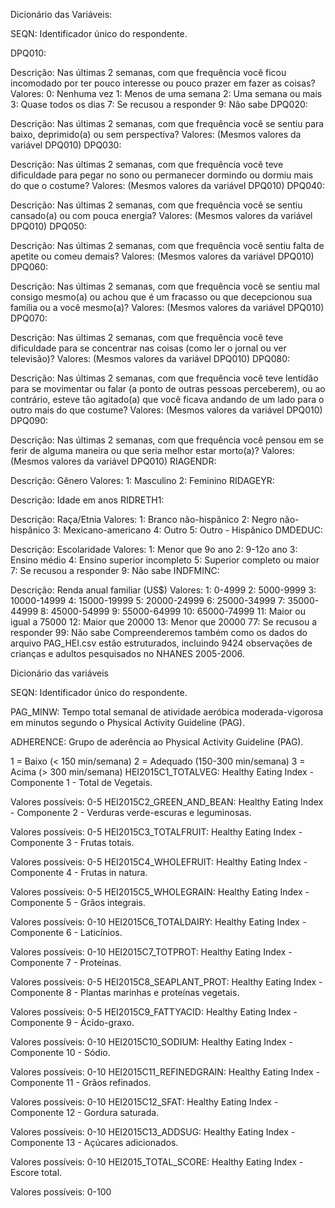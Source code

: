 Dicionário das Variáveis:

SEQN: Identificador único do respondente.

DPQ010:

Descrição: Nas últimas 2 semanas, com que frequência você ficou incomodado por ter pouco interesse ou pouco prazer em fazer as coisas?
Valores:
0: Nenhuma vez
1: Menos de uma semana
2: Uma semana ou mais
3: Quase todos os dias
7: Se recusou a responder
9: Não sabe
DPQ020:

Descrição: Nas últimas 2 semanas, com que frequência você se sentiu para baixo, deprimido(a) ou sem perspectiva?
Valores: (Mesmos valores da variável DPQ010)
DPQ030:

Descrição: Nas últimas 2 semanas, com que frequência você teve dificuldade para pegar no sono ou permanecer dormindo ou dormiu mais do que o costume?
Valores: (Mesmos valores da variável DPQ010)
DPQ040:

Descrição: Nas últimas 2 semanas, com que frequência você se sentiu cansado(a) ou com pouca energia?
Valores: (Mesmos valores da variável DPQ010)
DPQ050:

Descrição: Nas últimas 2 semanas, com que frequência você sentiu falta de apetite ou comeu demais?
Valores: (Mesmos valores da variável DPQ010)
DPQ060:

Descrição: Nas últimas 2 semanas, com que frequência você se sentiu mal consigo mesmo(a) ou achou que é um fracasso ou que decepcionou sua família ou a você mesmo(a)?
Valores: (Mesmos valores da variável DPQ010)
DPQ070:

Descrição: Nas últimas 2 semanas, com que frequência você teve dificuldade para se concentrar nas coisas (como ler o jornal ou ver televisão)?
Valores: (Mesmos valores da variável DPQ010)
DPQ080:

Descrição: Nas últimas 2 semanas, com que frequência você teve lentidão para se movimentar ou falar (a ponto de outras pessoas perceberem), ou ao contrário, esteve tão agitado(a) que você ficava andando de um lado para o outro mais do que costume?
Valores: (Mesmos valores da variável DPQ010)
DPQ090:

Descrição: Nas últimas 2 semanas, com que frequência você pensou em se ferir de alguma maneira ou que seria melhor estar morto(a)?
Valores: (Mesmos valores da variável DPQ010)
RIAGENDR:

Descrição: Gênero
Valores:
1: Masculino
2: Feminino
RIDAGEYR:

Descrição: Idade em anos
RIDRETH1:

Descrição: Raça/Etnia
Valores:
1: Branco não-hispânico
2: Negro não-hispânico
3: Mexicano-americano
4: Outro
5: Outro - Hispânico
DMDEDUC:

Descrição: Escolaridade
Valores:
1: Menor que 9o ano
2: 9-12o ano
3: Ensino médio
4: Ensino superior incompleto
5: Superior completo ou maior
7: Se recusou a responder
9: Não sabe
INDFMINC:

Descrição: Renda anual familiar (US$)
Valores:
1: 0-4999
2: 5000-9999
3: 10000-14999
4: 15000-19999
5: 20000-24999
6: 25000-34999
7: 35000-44999
8: 45000-54999
9: 55000-64999
10: 65000-74999
11: Maior ou igual a 75000
12: Maior que 20000
13: Menor que 20000
77: Se recusou a responder
99: Não sabe
Compreenderemos também como os dados do arquivo PAG_HEI.csv estão estruturados, incluindo 9424 observações de crianças e adultos pesquisados no NHANES 2005-2006.

Dicionário das variáveis

SEQN: Identificador único do respondente.

PAG_MINW: Tempo total semanal de atividade aeróbica moderada-vigorosa em minutos segundo o Physical Activity Guideline (PAG).

ADHERENCE: Grupo de aderência ao Physical Activity Guideline (PAG).

1 = Baixo (< 150 min/semana)
2 = Adequado (150-300 min/semana)
3 = Acima (> 300 min/semana)
HEI2015C1_TOTALVEG: Healthy Eating Index - Componente 1 - Total de Vegetais.

Valores possíveis: 0-5
HEI2015C2_GREEN_AND_BEAN: Healthy Eating Index - Componente 2 - Verduras verde-escuras e leguminosas.

Valores possíveis: 0-5
HEI2015C3_TOTALFRUIT: Healthy Eating Index - Componente 3 - Frutas totais.

Valores possíveis: 0-5
HEI2015C4_WHOLEFRUIT: Healthy Eating Index - Componente 4 - Frutas in natura.

Valores possíveis: 0-5
HEI2015C5_WHOLEGRAIN: Healthy Eating Index - Componente 5 - Grãos integrais.

Valores possíveis: 0-10
HEI2015C6_TOTALDAIRY: Healthy Eating Index - Componente 6 - Laticínios.

Valores possíveis: 0-10
HEI2015C7_TOTPROT: Healthy Eating Index - Componente 7 - Proteínas.

Valores possíveis: 0-5
HEI2015C8_SEAPLANT_PROT: Healthy Eating Index - Componente 8 - Plantas marinhas e proteínas vegetais.

Valores possíveis: 0-5
HEI2015C9_FATTYACID: Healthy Eating Index - Componente 9 - Ácido-graxo.

Valores possíveis: 0-10
HEI2015C10_SODIUM: Healthy Eating Index - Componente 10 - Sódio.

Valores possíveis: 0-10
HEI2015C11_REFINEDGRAIN: Healthy Eating Index - Componente 11 - Grãos refinados.

Valores possíveis: 0-10
HEI2015C12_SFAT: Healthy Eating Index - Componente 12 - Gordura saturada.

Valores possíveis: 0-10
HEI2015C13_ADDSUG: Healthy Eating Index - Componente 13 - Açúcares adicionados.

Valores possíveis: 0-10
HEI2015_TOTAL_SCORE: Healthy Eating Index - Escore total.

Valores possíveis: 0-100